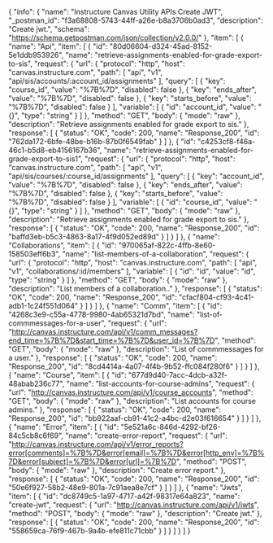 {
  "info": {
    "name": "Instructure Canvas Utility APIs Create JWT",
    "_postman_id": "f3a68808-5743-44ff-a26e-b8a3706b0ad3",
    "description": "Create jwt.",
    "schema": "https://schema.getpostman.com/json/collection/v2.0.0/"
  },
  "item": [
    {
      "name": "Api",
      "item": [
        {
          "id": "80d06604-d324-45ad-8152-5e1ddb953926",
          "name": "retrieve-assignments-enabled-for-grade-export-to-sis",
          "request": {
            "url": {
              "protocol": "http",
              "host": "canvas.instructure.com",
              "path": [
                "api",
                "v1",
                "api/sis/accounts/:account_id/assignments"
              ],
              "query": [
                {
                  "key": "course_id",
                  "value": "%7B%7D",
                  "disabled": false
                },
                {
                  "key": "ends_after",
                  "value": "%7B%7D",
                  "disabled": false
                },
                {
                  "key": "starts_before",
                  "value": "%7B%7D",
                  "disabled": false
                }
              ],
              "variable": [
                {
                  "id": "account_id",
                  "value": "{}",
                  "type": "string"
                }
              ]
            },
            "method": "GET",
            "body": {
              "mode": "raw"
            },
            "description": "Retrieve assignments enabled for grade export to sis."
          },
          "response": [
            {
              "status": "OK",
              "code": 200,
              "name": "Response_200",
              "id": "762da172-6bfe-48be-b16b-87b0f6549fab"
            }
          ]
        },
        {
          "id": "c4253cf8-f46a-46c1-b5d8-eb4156167b36",
          "name": "retrieve-assignments-enabled-for-grade-export-to-sis1",
          "request": {
            "url": {
              "protocol": "http",
              "host": "canvas.instructure.com",
              "path": [
                "api",
                "v1",
                "api/sis/courses/:course_id/assignments"
              ],
              "query": [
                {
                  "key": "account_id",
                  "value": "%7B%7D",
                  "disabled": false
                },
                {
                  "key": "ends_after",
                  "value": "%7B%7D",
                  "disabled": false
                },
                {
                  "key": "starts_before",
                  "value": "%7B%7D",
                  "disabled": false
                }
              ],
              "variable": [
                {
                  "id": "course_id",
                  "value": "{}",
                  "type": "string"
                }
              ]
            },
            "method": "GET",
            "body": {
              "mode": "raw"
            },
            "description": "Retrieve assignments enabled for grade export to sis."
          },
          "response": [
            {
              "status": "OK",
              "code": 200,
              "name": "Response_200",
              "id": "baffd3eb-b5c3-4863-8a17-4f9d052ed89d"
            }
          ]
        }
      ]
    },
    {
      "name": "Collaborations",
      "item": [
        {
          "id": "970065af-822c-4ffb-8e60-158503eff6b3",
          "name": "list-members-of-a-collaboration",
          "request": {
            "url": {
              "protocol": "http",
              "host": "canvas.instructure.com",
              "path": [
                "api",
                "v1",
                "collaborations/:id/members"
              ],
              "variable": [
                {
                  "id": "id",
                  "value": "id",
                  "type": "string"
                }
              ]
            },
            "method": "GET",
            "body": {
              "mode": "raw"
            },
            "description": "List members of a collaboration.."
          },
          "response": [
            {
              "status": "OK",
              "code": 200,
              "name": "Response_200",
              "id": "cfacf804-cf93-4c41-adb1-1c24f551d064"
            }
          ]
        }
      ]
    },
    {
      "name": "Comm",
      "item": [
        {
          "id": "4268c3e9-c55a-4778-9980-4ab65321d7bd",
          "name": "list-of-commmessages-for-a-user",
          "request": {
            "url": "http://canvas.instructure.com/api/v1/comm_messages?end_time=%7B%7D&start_time=%7B%7D&user_id=%7B%7D",
            "method": "GET",
            "body": {
              "mode": "raw"
            },
            "description": "List of commmessages for a user."
          },
          "response": [
            {
              "status": "OK",
              "code": 200,
              "name": "Response_200",
              "id": "8cd4414a-4a07-4f4b-9b52-ffc084f280f6"
            }
          ]
        }
      ]
    },
    {
      "name": "Course",
      "item": [
        {
          "id": "677d9d40-7acc-4dcb-a32f-48abab236c77",
          "name": "list-accounts-for-course-admins",
          "request": {
            "url": "http://canvas.instructure.com/api/v1/course_accounts",
            "method": "GET",
            "body": {
              "mode": "raw"
            },
            "description": "List accounts for course admins."
          },
          "response": [
            {
              "status": "OK",
              "code": 200,
              "name": "Response_200",
              "id": "bb922aaf-cb91-41c2-a4bc-d2e03f616654"
            }
          ]
        }
      ]
    },
    {
      "name": "Error",
      "item": [
        {
          "id": "5e521a6c-846d-4292-bf26-84c5cb8c6f69",
          "name": "create-error-report",
          "request": {
            "url": "http://canvas.instructure.com/api/v1/error_reports?error[comments]=%7B%7D&error[email]=%7B%7D&error[http_env]=%7B%7D&error[subject]=%7B%7D&error[url]=%7B%7D",
            "method": "POST",
            "body": {
              "mode": "raw"
            },
            "description": "Create error report."
          },
          "response": [
            {
              "status": "OK",
              "code": 200,
              "name": "Response_200",
              "id": "50e6f927-58b2-48e9-801a-7c91aea8e7cf"
            }
          ]
        }
      ]
    },
    {
      "name": "Jwts",
      "item": [
        {
          "id": "dc8749c5-1a97-4717-a42f-98317e64a823",
          "name": "create-jwt",
          "request": {
            "url": "http://canvas.instructure.com/api/v1/jwts",
            "method": "POST",
            "body": {
              "mode": "raw"
            },
            "description": "Create jwt."
          },
          "response": [
            {
              "status": "OK",
              "code": 200,
              "name": "Response_200",
              "id": "558659ca-76f9-467b-9a4b-efe811c71cbb"
            }
          ]
        }
      ]
    }
  ]
}
